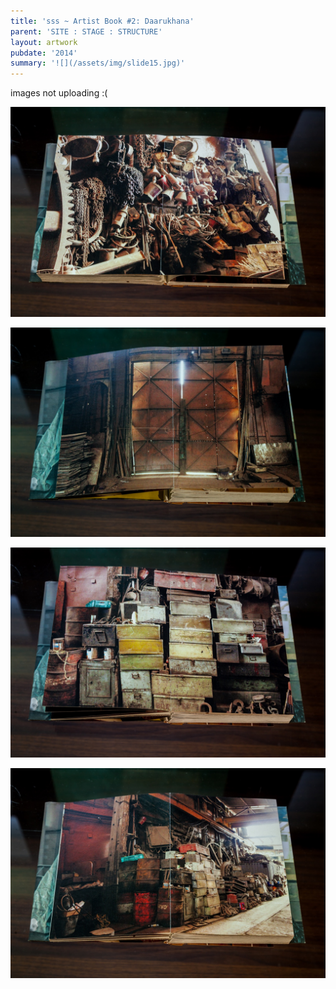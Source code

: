```yaml
---
title: 'sss ~ Artist Book #2: Daarukhana'
parent: 'SITE : STAGE : STRUCTURE'
layout: artwork
pubdate: '2014'
summary: '![](/assets/img/slide15.jpg)'
---
```

images not uploading :(

![](/assets/img/darukhana-01.jpg)

![](/assets/img/darukhana-02.jpg)

![](/assets/img/darukhana-03.jpg)

![](/assets/img/darukhana-04.jpg)

![]()
